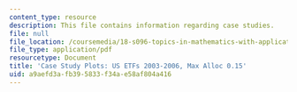 ```yaml
---
content_type: resource
description: This file contains information regarding case studies.
file: null
file_location: /coursemedia/18-s096-topics-in-mathematics-with-applications-in-finance-fall-2013/a9aefd3afb395833f34ae58af804a416_MIT18_S096F13_ETF_pridB_15.pdf
file_type: application/pdf
resourcetype: Document
title: 'Case Study Plots: US ETFs 2003-2006, Max Alloc 0.15'
uid: a9aefd3a-fb39-5833-f34a-e58af804a416
---
```

